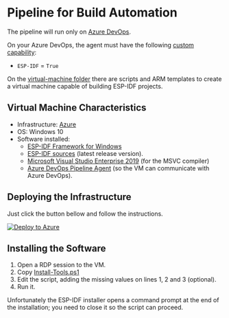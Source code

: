 # Pipeline for Build Automation

The pipeline will run only on [Azure DevOps](https://azure.microsoft.com/en-us/services/devops/).

On your Azure DevOps, the agent must have the following [custom capability](https://docs.microsoft.com/en-us/azure/devops/pipelines/process/demands?view=azure-devops&tabs=yaml):

* `ESP-IDF` = `True`

On the [virtual-machine folder](/.pipeline/virtual-machine/) there are scripts and ARM templates to create a virtual machine capable of building ESP-IDF projects.

## Virtual Machine Characteristics

* Infrastructure: [Azure](https://azure.microsoft.com/en-us/)
* OS: Windows 10
* Software installed:
  * [ESP-IDF Framework for Windows](https://docs.espressif.com/projects/esp-idf/en/latest/esp32/get-started/windows-setup.html)
  * [ESP-IDF sources](https://github.com/espressif/esp-idf) (latest release version).
  * [Microsoft Visual Studio Enterprise 2019](https://visualstudio.microsoft.com/vs/enterprise/) (for the MSVC compiler)
  * [Azure DevOps Pipeline Agent](https://github.com/microsoft/azure-pipelines-agent) (so the VM can communicate with Azure DevOps).

## Deploying the Infrastructure

Just click the button bellow and follow the instructions.

[![Deploy to Azure](https://aka.ms/deploytoazurebutton)](https://portal.azure.com/#create/Microsoft.Template/uri/https%3A%2F%2Fraw.githubusercontent.com%2Fgfurtadoalmeida%2Fesp32-project-template%2Fmaster%2F.pipeline%2Fvirtual-machine%2Ftemplate.json)

## Installing the Software

1. Open a RDP session to the VM.
2. Copy [Install-Tools.ps1](/.pipeline/virtual-machine/Install-Tools.ps1)
3. Edit the script, adding the missing values on lines 1, 2 and 3 (optional).
4. Run it.

Unfortunately the ESP-IDF installer opens a command prompt at the end of the installation; you need to close it so the script can proceed.
